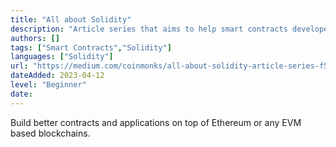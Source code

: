```yaml
---
title: "All about Solidity"
description: "Article series that aims to help smart contracts developers."
authors: []
tags: ["Smart Contracts","Solidity"]
languages: ["Solidity"]
url: "https://medium.com/coinmonks/all-about-solidity-article-series-f57be7bf6746"
dateAdded: 2023-04-12
level: "Beginner"
date: 
---
```


Build better contracts and applications on top of Ethereum or any EVM based blockchains.